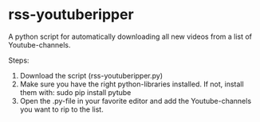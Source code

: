 # rss-youtuberipper
A python script for automatically downloading all new videos from a list of Youtube-channels. 

Steps: 
1) Download the script (rss-youtuberipper.py)
2) Make sure you have the right python-libraries installed. If not, install them with:
	sudo pip install pytube
3) Open the .py-file in your favorite editor and add the Youtube-channels you want to rip to the list.
